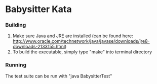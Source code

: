 # Babysitter Kata
### Building
1. Make sure Java and JRE are installed (can be found here: http://www.oracle.com/technetwork/java/javase/downloads/jre8-downloads-2133155.html)
2. To build the executable, simply type "make" into terminal directory

### Running
The test suite can be run with "java BabysitterTest"